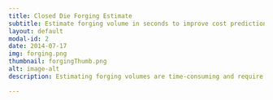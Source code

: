 ```yaml
---
title: Closed Die Forging Estimate
subtitle: Estimate forging volume in seconds to improve cost predictions
layout: default
modal-id: 2
date: 2014-07-17
img: forging.png
thumbnail: forgingThumb.png
alt: image-alt
description: Estimating forging volumes are time-consuming and require years of expertise in forging processes to make accurate predictions. This module quickly finds the best orientation and flat parting line, and then adds tolerance offsets and draft to get a forging volume estimate. From this forging volume, the estimated time and cost (including post-machining) is calculated so that an engineering designer can get quick feedback on the design.

---
```


